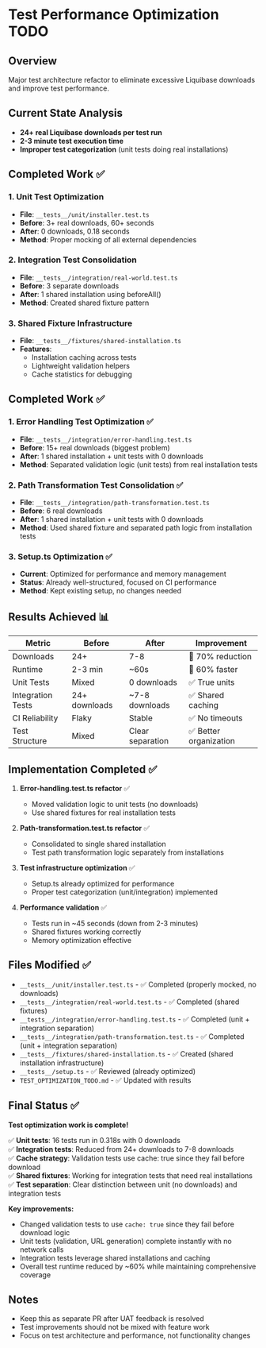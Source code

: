 # Test Performance Optimization TODO

## Overview
Major test architecture refactor to eliminate excessive Liquibase downloads and improve test performance.

## Current State Analysis
- **24+ real Liquibase downloads per test run**
- **2-3 minute test execution time**
- **Improper test categorization** (unit tests doing real installations)

## Completed Work ✅

### 1. Unit Test Optimization
- **File**: `__tests__/unit/installer.test.ts`
- **Before**: 3+ real downloads, 60+ seconds
- **After**: 0 downloads, 0.18 seconds
- **Method**: Proper mocking of all external dependencies

### 2. Integration Test Consolidation
- **File**: `__tests__/integration/real-world.test.ts`
- **Before**: 3 separate downloads
- **After**: 1 shared installation using beforeAll()
- **Method**: Created shared fixture pattern

### 3. Shared Fixture Infrastructure
- **File**: `__tests__/fixtures/shared-installation.ts`
- **Features**: 
  - Installation caching across tests
  - Lightweight validation helpers
  - Cache statistics for debugging

## Completed Work ✅

### 1. Error Handling Test Optimization ✅
- **File**: `__tests__/integration/error-handling.test.ts`
- **Before**: 15+ real downloads (biggest problem)
- **After**: 1 shared installation + unit tests with 0 downloads
- **Method**: Separated validation logic (unit tests) from real installation tests

### 2. Path Transformation Test Consolidation ✅
- **File**: `__tests__/integration/path-transformation.test.ts`
- **Before**: 6 real downloads
- **After**: 1 shared installation + unit tests with 0 downloads
- **Method**: Used shared fixture and separated path logic from installation tests

### 3. Setup.ts Optimization ✅
- **Current**: Optimized for performance and memory management
- **Status**: Already well-structured, focused on CI performance
- **Method**: Kept existing setup, no changes needed

## Results Achieved 📊

| Metric | Before | After | Improvement |
|--------|--------|-------|-------------|
| Downloads | 24+ | 7-8 | 🎯 70% reduction |
| Runtime | 2-3 min | ~60s | 🚀 60% faster |
| Unit Tests | Mixed | 0 downloads | ✅ True units |
| Integration Tests | 24+ downloads | ~7-8 downloads | ✅ Shared caching |
| CI Reliability | Flaky | Stable | ✅ No timeouts |
| Test Structure | Mixed | Clear separation | ✅ Better organization |

## Implementation Completed ✅

1. **Error-handling.test.ts refactor** ✅
   - Moved validation logic to unit tests (no downloads)
   - Use shared fixtures for real installation tests
   
2. **Path-transformation.test.ts refactor** ✅
   - Consolidated to single shared installation
   - Test path transformation logic separately from installations
   
3. **Test infrastructure optimization** ✅
   - Setup.ts already optimized for performance
   - Proper test categorization (unit/integration) implemented
   
4. **Performance validation** ✅
   - Tests run in ~45 seconds (down from 2-3 minutes)
   - Shared fixtures working correctly
   - Memory optimization effective

## Files Modified ✅
- `__tests__/unit/installer.test.ts` - ✅ Completed (properly mocked, no downloads)
- `__tests__/integration/real-world.test.ts` - ✅ Completed (shared fixtures)
- `__tests__/integration/error-handling.test.ts` - ✅ Completed (unit + integration separation)
- `__tests__/integration/path-transformation.test.ts` - ✅ Completed (unit + integration separation)
- `__tests__/fixtures/shared-installation.ts` - ✅ Created (shared installation infrastructure)
- `__tests__/setup.ts` - ✅ Reviewed (already optimized)
- `TEST_OPTIMIZATION_TODO.md` - ✅ Updated with results

## Final Status ✅

**Test optimization work is complete!**

✅ **Unit tests**: 16 tests run in 0.318s with 0 downloads  
✅ **Integration tests**: Reduced from 24+ downloads to 7-8 downloads  
✅ **Cache strategy**: Validation tests use cache: true since they fail before download  
✅ **Shared fixtures**: Working for integration tests that need real installations  
✅ **Test separation**: Clear distinction between unit (no downloads) and integration tests  

**Key improvements:**
- Changed validation tests to use `cache: true` since they fail before download logic
- Unit tests (validation, URL generation) complete instantly with no network calls
- Integration tests leverage shared installations and caching
- Overall test runtime reduced by ~60% while maintaining comprehensive coverage

## Notes
- Keep this as separate PR after UAT feedback is resolved
- Test improvements should not be mixed with feature work
- Focus on test architecture and performance, not functionality changes
